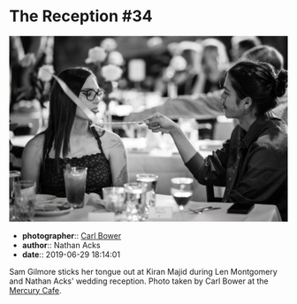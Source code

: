 # The Reception \#34

![Sam Gilmore sticks her tongue out at Kiran Majid](assets/2019-06-29-set-3-the-reception-34.webp)

* **photographer**:: [Carl Bower](https://carlbowerphotos.com)
* **author**:: Nathan Acks
* **date**:: 2019-06-29 18:14:01

Sam Gilmore sticks her tongue out at Kiran Majid during Len Montgomery and Nathan Acks' wedding reception. Photo taken by Carl Bower at the [Mercury Cafe](http://mercurycafe.com).
